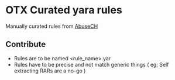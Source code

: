# OTX Curated yara rules

Manually curated rules from [AbuseCH](https://yaraify.abuse.ch/yarahub/)

## Contribute

- Rules are to be named <rule_name>.yar
- Rules have to be precise and not match generic things ( eg: Self extracting RARs are a no-go )
